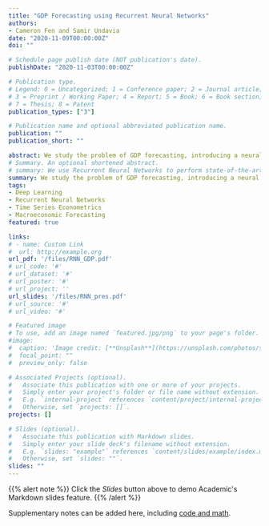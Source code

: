 ```yaml
---
title: "GDP Forecasting using Recurrent Neural Networks"
authors:
- Cameron Fen and Samir Undavia
date: "2020-11-09T00:00:00Z"
doi: ""

# Schedule page publish date (NOT publication's date).
publishDate: "2020-11-03T00:00:00Z"

# Publication type.
# Legend: 0 = Uncategorized; 1 = Conference paper; 2 = Journal article;
# 3 = Preprint / Working Paper; 4 = Report; 5 = Book; 6 = Book section;
# 7 = Thesis; 8 = Patent
publication_types: ["3"]

# Publication name and optional abbreviated publication name.
publication: ""
publication_short: ""

abstract: We study the problem of GDP forecasting, introducing a neural network model, estimated with a data augmentation scheme, that consistently outperforms state-of-the-art economic models. The model outperforms an autoregressive model with 2 lags (AR(2)), and a dynamic stochastic general equilibrium (DSGE) model over all horizons, a factor model on horizons longer than 2 periods ahead, and the median forecast of the Survey of Professional Forecasters at 5 quarters ahead. Forecasts over different time windows, model specifications, along with Monte Carlo simulations suggest the performance of our model is robust and reproducible. Additionally, our tests show performance does not depend significantly on initialization of parameters, reasonable changes in architecture, and noise due to stochastic optimization. Forecasts evaluation across countries also suggests this model is able to successfully forecast GDP across many different policy regimes, jointly.  
# Summary. An optional shortened abstract.
# summary: We use Recurrent Neural Networks to perform state-of-the-art forecasting of GDP, outperforming benchmark models like the AR(2), Smets-Wouters DSGE, and Factor Models.  
summary: We study the problem of GDP forecasting, introducing a neural network model, estimated with a data augmentation scheme, that consistently outperforms state-of-the-art economic models. The model outperforms an autoregressive model with 2 lags (AR(2)), and a dynamic stochastic general equilibrium (DSGE) model over all horizons, a factor model on horizons longer than 2 periods ahead, and the median forecast of the Survey of Professional Forecasters at 5 quarters ahead. Forecasts over different time windows, model specifications, along with Monte Carlo simulations suggest the performance of our model is robust and reproducible. Additionally, our tests show performance does not depend significantly on initialization of parameters, reasonable changes in architecture, and noise due to stochastic optimization. Forecasts evaluation across countries also suggests this model is able to successfully forecast GDP across many different policy regimes, jointly.  
tags:
- Deep Learning
- Recurrent Neural Networks
- Time Series Econometrics
- Macroeconomic Forecasting
featured: true

links:
# - name: Custom Link
#  url: http://example.org
url_pdf: '/files/RNN_GDP.pdf'
# url_code: '#'
# url_dataset: '#'
# url_poster: '#'
# url_project: ''
url_slides: '/files/RNN_pres.pdf'
# url_source: '#'
# url_video: '#'

# Featured image
# To use, add an image named `featured.jpg/png` to your page's folder. 
#image:
#  caption: 'Image credit: [**Unsplash**](https://unsplash.com/photos/s9CC2SKySJM)'
#  focal_point: ""
#  preview_only: false

# Associated Projects (optional).
#   Associate this publication with one or more of your projects.
#   Simply enter your project's folder or file name without extension.
#   E.g. `internal-project` references `content/project/internal-project/index.md`.
#   Otherwise, set `projects: []`.
projects: []

# Slides (optional).
#   Associate this publication with Markdown slides.
#   Simply enter your slide deck's filename without extension.
#   E.g. `slides: "example"` references `content/slides/example/index.md`.
#   Otherwise, set `slides: ""`.
slides: ""
---
```


{{% alert note %}}
Click the *Slides* button above to demo Academic's Markdown slides feature.
{{% /alert %}}

Supplementary notes can be added here, including [code and math](https://sourcethemes.com/academic/docs/writing-markdown-latex/).
